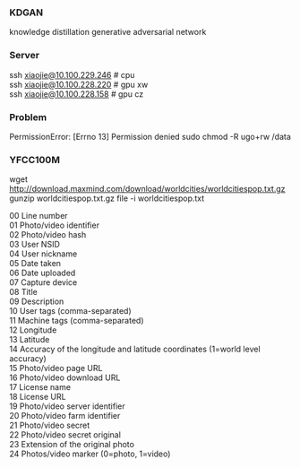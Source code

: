 ### KDGAN

knowledge distillation generative adversarial network  

### Server

ssh xiaojie@10.100.229.246 # cpu   
ssh xiaojie@10.100.228.220 # gpu xw  
ssh xiaojie@10.100.228.158 # gpu cz 

### Problem
PermissionError: [Errno 13] Permission denied
sudo chmod -R ugo+rw /data


### YFCC100M

wget http://download.maxmind.com/download/worldcities/worldcitiespop.txt.gz
gunzip worldcitiespop.txt.gz
file -i worldcitiespop.txt

00 Line number  
01 Photo/video identifier  
02 Photo/video hash  
03 User NSID  
04 User nickname  
05 Date taken  
06 Date uploaded  
07 Capture device  
08 Title  
09 Description  
10 User tags (comma-separated)  
11 Machine tags (comma-separated)  
12 Longitude  
13 Latitude  
14 Accuracy of the longitude and latitude coordinates (1=world level accuracy)  
15 Photo/video page URL  
16 Photo/video download URL  
17 License name  
18 License URL  
19 Photo/video server identifier  
20 Photo/video farm identifier  
21 Photo/video secret  
22 Photo/video secret original  
23 Extension of the original photo  
24 Photos/video marker (0=photo, 1=video)  



